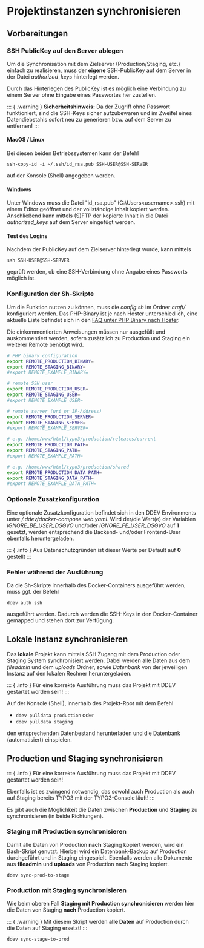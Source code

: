 # Projektinstanzen synchronisieren

## Vorbereitungen

### SSH PublicKey auf den Server ablegen

Um die Synchronisation mit dem Zielserver (Production/Staging, etc.) einfach zu realisieren, muss der **eigene** SSH-PublicKey
auf dem Server in der Datei _authorized_keys_ hinterlegt werden.

Durch das Hinterlegen des PublicKey ist es möglich eine Verbindung zu einem Server ohne Eingabe eines Passwortes her
zustellen.

::: { .warning }
**Sicherheitshinweis:**
Da der Zugriff ohne Passwort funktioniert, sind die SSH-Keys sicher aufzubewaren und im Zweifel eines Datendiebstahls
sofort neu zu generieren bzw. auf dem Server zu entfernen!
:::

#### MacOS / Linux

Bei diesen beiden Betriebssystemen kann der Befehl

`ssh-copy-id -i ~/.ssh/id_rsa.pub SSH-USER@SSH-SERVER`

auf der Konsole (Shell) angegeben werden.

#### Windows

Unter Windows muss die Datei "id_rsa.pub" (C:\Users\<username>\.ssh\) mit einem Editor geöffnet und der vollständige Inhalt kopiert werden. Anschließend
kann mittels (S)FTP der kopierte Inhalt in die Datei _authorized_keys_ auf dem Server eingefügt werden.


#### Test des Logins

Nachdem der PublicKey auf dem Zielserver hinterlegt wurde, kann mittels

`ssh SSH-USER@SSH-SERVER`

geprüft werden, ob eine SSH-Verbindung ohne Angabe eines Passworts möglich ist.


### Konfiguration der Sh-Skripte

Um die Funktion nutzen zu können, muss die _config.sh_ im Ordner _craft/_ konfiguriert werden. Das PHP-Binary ist je
nach Hoster unterschiedlich, eine aktuelle Liste befindet sich in den [FAQ unter PHP Binary nach Hoster](../Faq/index.md).

Die einkommentierten Anweisungen müssen nur ausgefüllt und auskommentiert werden, sofern zusätzlich zu Production und
Staging ein weiterer Remote benötigt wird.

```sh
# PHP binary configuration
export REMOTE_PRODUCTION_BINARY=
export REMOTE_STAGING_BINARY=
#export REMOTE_EXAMPLE_BINARY=

# remote SSH user
export REMOTE_PRODUCTION_USER=
export REMOTE_STAGING_USER=
#export REMOTE_EXAMPLE_USER=

# remote server (uri or IP-Address)
export REMOTE_PRODUCTION_SERVER=
export REMOTE_STAGING_SERVER=
#export REMOTE_EXAMPLE_SERVER=

# e.g. /home/www/html/typo3/production/releases/current
export REMOTE_PRODUCTION_PATH=
export REMOTE_STAGING_PATH=
#export REMOTE_EXAMPLE_PATH=

# e.g. /home/www/html/typo3/production/shared
export REMOTE_PRODUCTION_DATA_PATH=
export REMOTE_STAGING_DATA_PATH=
#export REMOTE_EXAMPLE_DATA_PATH=
```

### Optionale Zusatzkonfiguration

Eine optionale Zusatzkonfiguration befindet sich in den DDEV Environments unter _/.ddev/docker-compose.web.yaml_. Wird
der/die Wert(e) der Variablen _IGNORE_BE_USER_DSGVO_ und/oder _IGNORE_FE_USER_DSGVO_ auf **1** gesetzt, werden entsprechend
die Backend- und/oder Frontend-User ebenfalls heruntergeladen.

::: { .info }
Aus Datenschutzgründen ist dieser Werte per Default auf **0** gestellt
:::

### Fehler während der Ausführung

Da die Sh-Skripte innerhalb des Docker-Containers ausgeführt werden, muss ggf. der Befehl

`ddev auth ssh`

ausgeführt werden. Dadurch werden die SSH-Keys in den Docker-Container gemapped und stehen dort zur Verfügung.


## Lokale Instanz synchronisieren

Das **lokale** Projekt kann mittels SSH Zugang mit dem Production oder Staging System synchronisiert werden. Dabei werden
alle Daten aus dem _fileadmin_ und dem _uploads_ Ordner, sowie _Datenbank_ von der jeweiligen Instanz auf den lokalen
Rechner heruntergeladen.

::: { .info }
Für eine korrekte Ausführung muss das Projekt mit DDEV gestartet worden sein!
:::

Auf der Konsole (Shell), innerhalb des Projekt-Root mit dem Befehl

* `ddev pulldata production` oder
* `ddev pulldata staging`

den entsprechenden Datenbestand herunterladen und die Datenbank (automatisiert) einspielen.


## Production und Staging synchronisieren

::: { .info }
Für eine korrekte Ausführung muss das Projekt mit DDEV gestartet worden sein!

Ebenfalls ist es zwingend notwendig,
das sowohl auch Production als auch auf Staging bereits TYPO3 mit der TYPO3-Console läuft!
:::

Es gibt auch die Möglichkeit die Daten zwischen **Production** und **Staging** zu synchronisieren (in beide Richtungen).

### Staging mit Production synchronisieren

Damit alle Daten von Production **nach** Staging kopiert werden, wird ein Bash-Skript genutzt. Hierbei
wird ein Datenbank-Backup auf Production durchgeführt und in Staging eingespielt. Ebenfalls werden alle Dokumente aus
__fileadmin__ und __uploads__ von Production nach Staging kopiert.

`ddev sync-prod-to-stage`

### Production mit Staging synchronisieren

Wie beim oberen Fall **Staging mit Production synchronisieren** werden hier die Daten von Staging **nach** Production
kopiert.

::: { .warning }
Mit diesem Skript werden **alle Daten** auf Production durch die Daten auf Staging ersetzt!
:::

`ddev sync-stage-to-prod`
